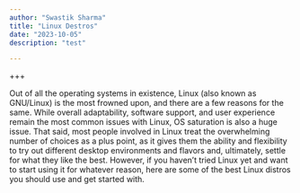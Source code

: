 ```yaml
---
author: "Swastik Sharma"
title: "Linux Destros"
date: "2023-10-05"
description: "test"

---
```

+++

Out of all the operating systems in existence, Linux (also known as GNU/Linux) is the most frowned upon, and there are a few reasons for the same. While overall adaptability, software support, and user experience remain the most common issues with Linux, OS saturation is also a huge issue. That said, most people involved in Linux treat the overwhelming number of choices as a plus point, as it gives them the ability and flexibility to try out different desktop environments and flavors and, ultimately, settle for what they like the best. However, if you haven’t tried Linux yet and want to start using it for whatever reason, here are some of the best Linux distros you should use and get started with. 
